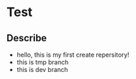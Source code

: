 # Test
## Describe
- hello, this is my first create repersitory!
- this is tmp branch
- this is dev branch
